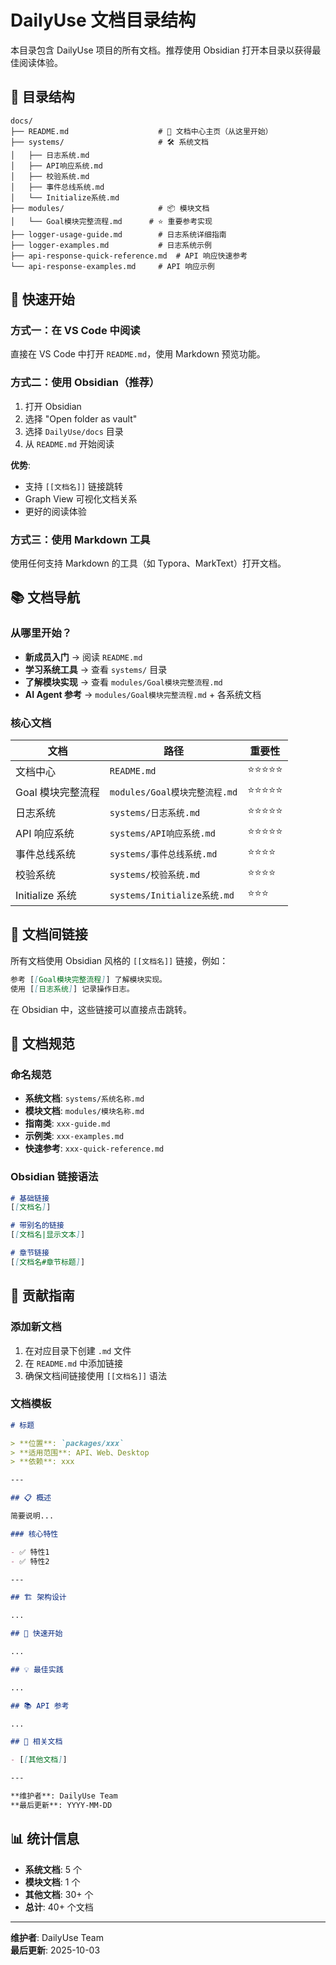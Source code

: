 # DailyUse 文档目录结构

本目录包含 DailyUse 项目的所有文档。推荐使用 Obsidian 打开本目录以获得最佳阅读体验。

## 📁 目录结构

```
docs/
├── README.md                    # 📘 文档中心主页（从这里开始）
├── systems/                     # 🛠️ 系统文档
│   ├── 日志系统.md
│   ├── API响应系统.md
│   ├── 校验系统.md
│   ├── 事件总线系统.md
│   └── Initialize系统.md
├── modules/                     # 📦 模块文档
│   └── Goal模块完整流程.md      # ⭐ 重要参考实现
├── logger-usage-guide.md        # 日志系统详细指南
├── logger-examples.md           # 日志系统示例
├── api-response-quick-reference.md  # API 响应快速参考
└── api-response-examples.md     # API 响应示例
```

## 🚀 快速开始

### 方式一：在 VS Code 中阅读

直接在 VS Code 中打开 `README.md`，使用 Markdown 预览功能。

### 方式二：使用 Obsidian（推荐）

1. 打开 Obsidian
2. 选择 "Open folder as vault"
3. 选择 `DailyUse/docs` 目录
4. 从 `README.md` 开始阅读

**优势**:
- 支持 `[[文档名]]` 链接跳转
- Graph View 可视化文档关系
- 更好的阅读体验

### 方式三：使用 Markdown 工具

使用任何支持 Markdown 的工具（如 Typora、MarkText）打开文档。

## 📚 文档导航

### 从哪里开始？

- **新成员入门** → 阅读 `README.md`
- **学习系统工具** → 查看 `systems/` 目录
- **了解模块实现** → 查看 `modules/Goal模块完整流程.md`
- **AI Agent 参考** → `modules/Goal模块完整流程.md` + 各系统文档

### 核心文档

| 文档 | 路径 | 重要性 |
|------|------|--------|
| 文档中心 | `README.md` | ⭐⭐⭐⭐⭐ |
| Goal 模块完整流程 | `modules/Goal模块完整流程.md` | ⭐⭐⭐⭐⭐ |
| 日志系统 | `systems/日志系统.md` | ⭐⭐⭐⭐⭐ |
| API 响应系统 | `systems/API响应系统.md` | ⭐⭐⭐⭐⭐ |
| 事件总线系统 | `systems/事件总线系统.md` | ⭐⭐⭐⭐ |
| 校验系统 | `systems/校验系统.md` | ⭐⭐⭐⭐ |
| Initialize 系统 | `systems/Initialize系统.md` | ⭐⭐⭐ |

## 🔗 文档间链接

所有文档使用 Obsidian 风格的 `[[文档名]]` 链接，例如：

```markdown
参考 [[Goal模块完整流程]] 了解模块实现。
使用 [[日志系统]] 记录操作日志。
```

在 Obsidian 中，这些链接可以直接点击跳转。

## 📝 文档规范

### 命名规范

- **系统文档**: `systems/系统名称.md`
- **模块文档**: `modules/模块名称.md`
- **指南类**: `xxx-guide.md`
- **示例类**: `xxx-examples.md`
- **快速参考**: `xxx-quick-reference.md`

### Obsidian 链接语法

```markdown
# 基础链接
[[文档名]]

# 带别名的链接
[[文档名|显示文本]]

# 章节链接
[[文档名#章节标题]]
```

## 🎯 贡献指南

### 添加新文档

1. 在对应目录下创建 `.md` 文件
2. 在 `README.md` 中添加链接
3. 确保文档间链接使用 `[[文档名]]` 语法

### 文档模板

```markdown
# 标题

> **位置**: `packages/xxx`  
> **适用范围**: API、Web、Desktop  
> **依赖**: xxx

---

## 📋 概述

简要说明...

### 核心特性

- ✅ 特性1
- ✅ 特性2

---

## 🏗️ 架构设计

...

## 🚀 快速开始

...

## 💡 最佳实践

...

## 📚 API 参考

...

## 🔗 相关文档

- [[其他文档]]

---

**维护者**: DailyUse Team  
**最后更新**: YYYY-MM-DD
```

## 📊 统计信息

- **系统文档**: 5 个
- **模块文档**: 1 个
- **其他文档**: 30+ 个
- **总计**: 40+ 个文档

---

**维护者**: DailyUse Team  
**最后更新**: 2025-10-03

